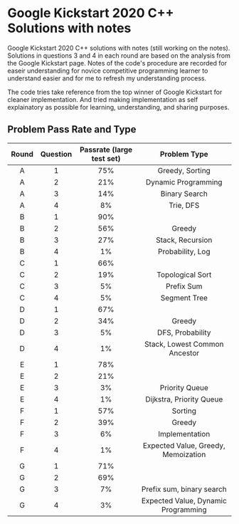 # Google Kickstart 2020 C++ Solutions with notes

Google Kickstart 2020 C++ solutions with notes (still working on the notes). 
Solutions in questions 3 and 4 in each round are based on the analysis from the Google Kickstart page. Notes of the code's procedure are recorded for easeir understanding for novice competitive programming learner to understand easier and for me to refresh my understanding process.  

The code tries take reference from the top winner of Google Kickstart for cleaner implementation. And tried making implementation  as self explainatory as possible for learning, understanding, and sharing purposes.

## Problem Pass Rate and Type

| Round | Question | Passrate (large test set) | Problem Type        |
| :---: | :------: | :-----------------------: | :-----------------: |
| A     | 1        | 75%                       | Greedy, Sorting     |
| A     | 2        | 21%                       | Dynamic Programming |
| A     | 3        | 14%                       | Binary Search       |
| A     | 4        | 8%                        | Trie, DFS           |
| B     | 1        | 90%                       |                     |
| B     | 2        | 56%                       | Greedy              |
| B     | 3        | 27%                       | Stack, Recursion    |
| B     | 4        | 1%                        | Probability, Log    |
| C     | 1        | 66%                       |                     |
| C     | 2        | 19%                       | Topological Sort    |
| C     | 3        | 5%                        | Prefix Sum          |
| C     | 4        | 5%                        | Segment Tree        |
| D     | 1        | 67%                       |                     |
| D     | 2        | 34%                       | Greedy              |
| D     | 3        | 5%                        | DFS, Probability    |
| D     | 4        | 1%                        | Stack, Lowest Common Ancestor|
| E     | 1        | 78%                       |                     |
| E     | 2        | 21%                       |                     |
| E     | 3        | 3%                        | Priority Queue      |
| E     | 4        | 1%                        | Dijkstra, Priority Queue|
| F     | 1        | 57%                       | Sorting             |
| F     | 2        | 39%                       | Greedy              |
| F     | 3        | 6%                        | Implementation      |
| F     | 4        | 1%                        | Expected Value, Greedy, Memoization |
| G     | 1        | 71%                       |                     |
| G     | 2        | 69%                       |                     |
| G     | 3        | 7%                        | Prefix sum, binary search |
| G     | 4        | 3%                        | Expected Value, Dynamic Programming |
